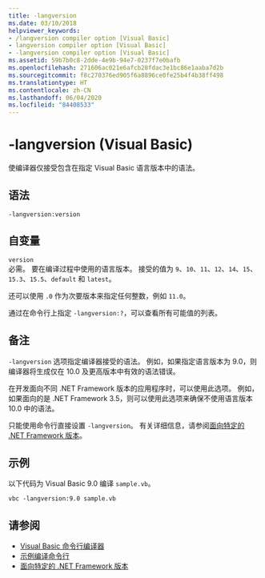 ```yaml
---
title: -langversion
ms.date: 03/10/2018
helpviewer_keywords:
- /langversion compiler option [Visual Basic]
- langversion compiler option [Visual Basic]
- -langversion compiler option [Visual Basic]
ms.assetid: 59b7b0c8-2dde-4e9b-94e7-0237f7e0bafb
ms.openlocfilehash: 271606ac021e6afcb28fdac3e1bc86e1aaba7d2b
ms.sourcegitcommit: f8c270376ed905f6a8896ce0fe25b4f4b38ff498
ms.translationtype: HT
ms.contentlocale: zh-CN
ms.lasthandoff: 06/04/2020
ms.locfileid: "84408533"
---
```

# <a name="-langversion-visual-basic"></a>-langversion (Visual Basic)
使编译器仅接受包含在指定 Visual Basic 语言版本中的语法。  
  
## <a name="syntax"></a>语法  
  
```console  
-langversion:version  
```  
  
## <a name="arguments"></a>自变量  
 `version`  
 必需。 要在编译过程中使用的语言版本。 接受的值为 `9`、`10`、`11`、`12`、`14`、`15`、`15.3`、`15.5`、`default` 和 `latest`。

 还可以使用 `.0` 作为次要版本来指定任何整数，例如 `11.0`。

 通过在命令行上指定 `-langversion:?`，可以查看所有可能值的列表。  
  
## <a name="remarks"></a>备注  
 `-langversion` 选项指定编译器接受的语法。 例如，如果指定语言版本为 9.0，则编译器将生成仅在 10.0 及更高版本中有效的语法错误。  
  
 在开发面向不同 .NET Framework 版本的应用程序时，可以使用此选项。 例如，如果面向的是 .NET Framework 3.5，则可以使用此选项来确保不使用语言版本 10.0 中的语法。  
  
 只能使用命令行直接设置 `-langversion`。 有关详细信息，请参阅[面向特定的 .NET Framework 版本](/visualstudio/ide/visual-studio-multi-targeting-overview)。  
  
## <a name="example"></a>示例  
 以下代码为 Visual Basic 9.0 编译 `sample.vb`。  
  
```console  
vbc -langversion:9.0 sample.vb  
```  
  
## <a name="see-also"></a>请参阅

- [Visual Basic 命令行编译器](index.md)
- [示例编译命令行](sample-compilation-command-lines.md)
- [面向特定的 .NET Framework 版本](/visualstudio/ide/visual-studio-multi-targeting-overview)
